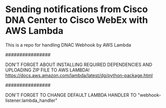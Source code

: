 # Sending notifications from Cisco DNA Center to Cisco WebEx with AWS Lambda

This is a repo for handling DNAC Webhook by AWS Lambda

################

DON'T FORGET ABOUT INSTALLING REQUIRED DEPENDENCIES AND UPLOADING ZIP FILE TO AWS LAMBDA!
https://docs.aws.amazon.com/lambda/latest/dg/python-package.html

################

DON'T FORGET TO CHANGE DEFAULT LAMBDA HANDLER TO "webhook-listener.lambda_handler"
